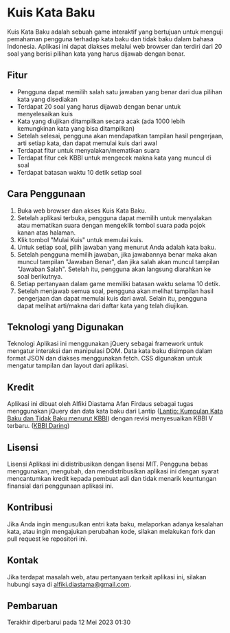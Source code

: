 # Kuis Kata Baku

Kuis Kata Baku adalah sebuah game interaktif yang bertujuan untuk menguji pemahaman pengguna terhadap kata baku dan tidak baku dalam bahasa Indonesia. Aplikasi ini dapat diakses melalui web browser dan terdiri dari 20 soal yang berisi pilihan kata yang harus dijawab dengan benar.

## Fitur

-   Pengguna dapat memilih salah satu jawaban yang benar dari dua pilihan kata yang disediakan
-   Terdapat 20 soal yang harus dijawab dengan benar untuk menyelesaikan kuis
-   Kata yang diujikan ditampilkan secara acak (ada 1000 lebih kemungkinan kata yang bisa ditampilkan)
-   Setelah selesai, pengguna akan mendapatkan tampilan hasil pengerjaan, arti setiap kata, dan dapat memulai kuis dari awal
-   Terdapat fitur untuk menyalakan/mematikan suara
-   Terdapat fitur cek KBBI untuk mengecek makna kata yang muncul di soal
-   Terdapat batasan waktu 10 detik setiap soal

## Cara Penggunaan

1.  Buka web browser dan akses Kuis Kata Baku.
2.  Setelah aplikasi terbuka, pengguna dapat memilih untuk menyalakan atau mematikan suara dengan mengeklik tombol suara pada pojok kanan atas halaman.
3.  Klik tombol "Mulai Kuis" untuk memulai kuis.
4.  Untuk setiap soal, pilih jawaban yang menurut Anda adalah kata baku.
5.  Setelah pengguna memilih jawaban, jika jawabannya benar maka akan muncul tampilan "Jawaban Benar", dan jika salah akan muncul tampilan "Jawaban Salah". Setelah itu, pengguna akan langsung diarahkan ke soal berikutnya.
7.  Setiap pertanyaan dalam game memiliki batasan waktu selama 10 detik.
6.  Setelah menjawab semua soal, pengguna akan melihat tampilan hasil pengerjaan dan dapat memulai kuis dari awal. Selain itu, pengguna dapat melihat arti/makna dari daftar kata yang telah diujikan.

## Teknologi yang Digunakan

Teknologi Aplikasi ini menggunakan jQuery sebagai framework untuk mengatur interaksi dan manipulasi DOM. Data kata baku disimpan dalam format JSON dan diakses menggunakan fetch. CSS digunakan untuk mengatur tampilan dan layout dari aplikasi.

## Kredit

Aplikasi ini dibuat oleh Alfiki Diastama Afan Firdaus sebagai tugas  menggunakan jQuery dan data kata baku dari Lantip ([Lantip: Kumpulan Kata Baku dan Tidak Baku menurut KBBI](https://github.com/lantip/baku-tidak-baku)) dengan revisi menyesuaikan KBBI V terbaru. ([KBBI Daring](https://kbbi.kemdikbud.go.id/))

## Lisensi

Lisensi Aplikasi ini didistribusikan dengan lisensi MIT. Pengguna bebas menggunakan, mengubah, dan mendistribusikan aplikasi ini dengan syarat mencantumkan kredit kepada pembuat asli dan tidak menarik keuntungan finansial dari penggunaan aplikasi ini.

## Kontribusi

Jika Anda ingin mengusulkan entri kata baku, melaporkan adanya kesalahan kata, atau ingin mengajukan perubahan kode, silakan melakukan fork dan pull request ke repositori ini.

## Kontak

Jika terdapat masalah web, atau pertanyaan terkait aplikasi ini, silakan hubungi saya di alfiki.diastama@gmail.com.

## Pembaruan

Terakhir diperbarui pada 12 Mei 2023 01:30